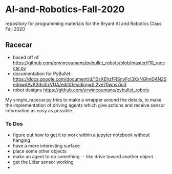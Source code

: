 # AI-and-Robotics-Fall-2020
repository for programming materials for the Bryant AI and Robotics Class Fall 2020

## Racecar

* based off of https://github.com/erwincoumans/pybullet_robots/blob/master/f10_racecar.py
* documentation for PyBullet: https://docs.google.com/document/d/10sXEhzFRSnvFcl3XxNGhnD4N2SedqwdAvK3dsihxVUA/edit#heading=h.2ye70wns7io3
* robot designs https://github.com/erwincoumans/pybullet_robots


My simple_racecar.py tries to make a wrapper around the details, to make the implementation of driving agents which give actions and receive sensor information as easy as possible.

### To Dos

* figure out how to get it to work within a jupyter notebook without hanging
* have a more interesting surface
* place some other objects
* make an agent to do something -- like drive toward another object
* get the Lidar sensor working
* 